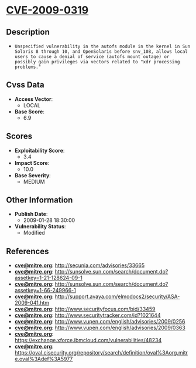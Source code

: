 
# [CVE-2009-0319](https://cve.mitre.org/cgi-bin/cvename.cgi?name=CVE-2009-0319)

## Description

- `Unspecified vulnerability in the autofs module in the kernel in Sun Solaris 8 through 10, and OpenSolaris before snv_108, allows local users to cause a denial of service (autofs mount outage) or possibly gain privileges via vectors related to "xdr processing problems."`

## Cvss Data

- **Access Vector**:
  - LOCAL
- **Base Score**:
  - 6.9

## Scores

- **Exploitability Score**:
  - 3.4
- **Impact Score**:
  - 10.0
- **Base Severity**:
  - MEDIUM

## Other Information

- **Publish Date**:
  - 2009-01-28 18:30:00
- **Vulnerability Status**:
  - Modified

## References

- **cve@mitre.org**: http://secunia.com/advisories/33665
- **cve@mitre.org**: http://sunsolve.sun.com/search/document.do?assetkey=1-21-128624-09-1
- **cve@mitre.org**: http://sunsolve.sun.com/search/document.do?assetkey=1-66-249966-1
- **cve@mitre.org**: http://support.avaya.com/elmodocs2/security/ASA-2009-041.htm
- **cve@mitre.org**: http://www.securityfocus.com/bid/33459
- **cve@mitre.org**: http://www.securitytracker.com/id?1021644
- **cve@mitre.org**: http://www.vupen.com/english/advisories/2009/0256
- **cve@mitre.org**: http://www.vupen.com/english/advisories/2009/0363
- **cve@mitre.org**: https://exchange.xforce.ibmcloud.com/vulnerabilities/48234
- **cve@mitre.org**: https://oval.cisecurity.org/repository/search/definition/oval%3Aorg.mitre.oval%3Adef%3A5977
